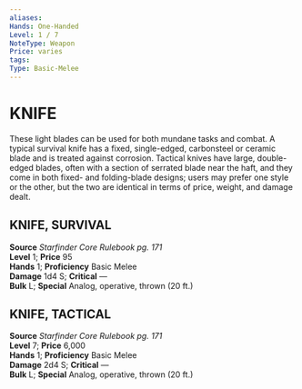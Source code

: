 ```yaml
---
aliases: 
Hands: One-Handed
Level: 1 / 7 
NoteType: Weapon
Price: varies
tags: 
Type: Basic-Melee
---
```

# KNIFE
These light blades can be used for both mundane tasks and combat. A typical survival knife has a fixed, single-edged, carbonsteel or ceramic blade and is treated against corrosion. Tactical knives have large, double-edged blades, often with a section of serrated blade near the haft, and they come in both fixed- and folding-blade designs; users may prefer one style or the other, but the two are identical in terms of price, weight, and damage dealt.  

##  KNIFE, SURVIVAL

**Source** _Starfinder Core Rulebook pg. 171_  
**Level** 1; **Price** 95  
**Hands** 1; **Proficiency** Basic Melee  
**Damage** 1d4 S; **Critical** —  
**Bulk** L; **Special** Analog, operative, thrown (20 ft.)

##  KNIFE, TACTICAL

**Source** _Starfinder Core Rulebook pg. 171_  
**Level** 7; **Price** 6,000  
**Hands** 1; **Proficiency** Basic Melee  
**Damage** 2d4 S; **Critical** —  
**Bulk** L; **Special** Analog, operative, thrown (20 ft.)